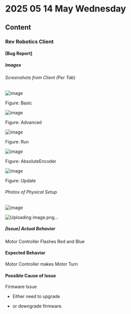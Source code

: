 # 2025 05 14 May Wednesday

## Content

### Rev Robotics Client

#### [Bug Report]

##### Images

###### Screenshots from Client (Per Tab)

![image](https://github.com/user-attachments/assets/2f11c9a0-7f64-4235-9c9a-f4fbf48700e8)

Figure: Basic

![image](https://github.com/user-attachments/assets/3d2175ac-b203-4ad9-a1eb-bcf3116018d3)

Figure: Advanced

![image](https://github.com/user-attachments/assets/206d137d-ace5-4ce3-a961-74a17a7798f0)

Figure: Run

![image](https://github.com/user-attachments/assets/c4d16e68-f4d6-4f8d-82cd-0a072e9a975a)

Figure: AbsoluteEncoder

![image](https://github.com/user-attachments/assets/87c74451-210d-42bc-bd68-a6b387d3b2d4)

Figure: Update


###### Photos of Physical Setup

![image](https://github.com/user-attachments/assets/c1f5d6a9-04a4-4007-b52a-86f6498cad1e)

![Uploading image.png…]()


##### [Issue] Actual Behavior

Motor Controller Flashes Red and Blue

#### Expected Behavior

Motor Controller makes Motor Turn

#### Possible Cause of Issue

Firmware Issue

- Either need to upgrade

- or downgrade firmware.
